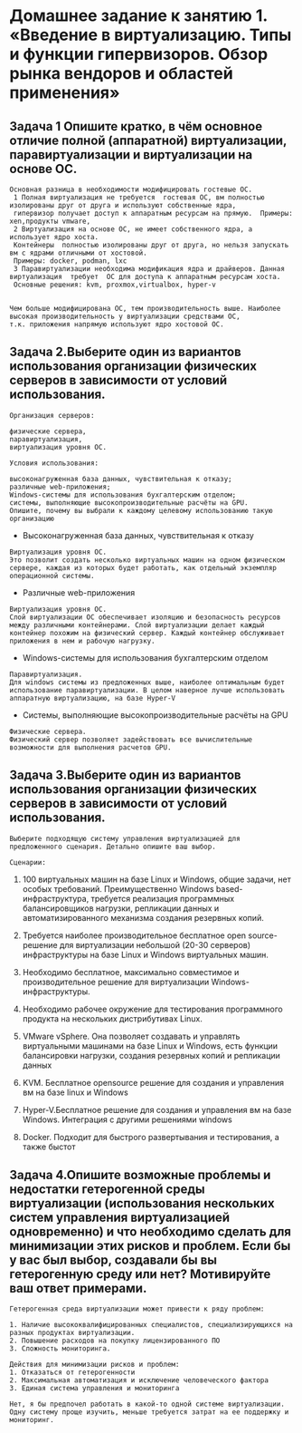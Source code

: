 # Домашнее задание к занятию 1. «Введение в виртуализацию. Типы и функции гипервизоров. Обзор рынка вендоров и областей применения»

## Задача 1 Опишите кратко, в чём основное отличие полной (аппаратной) виртуализации, паравиртуализации и виртуализации на основе ОС.
```
Основная разница в необходимости модифицировать гостевые ОС.
 1 Полная виртуализация не требуется  гостевая ОС, вм полностью изолированы друг от друга и используют собственные ядра,
 гипервизор получает доступ к аппаратным ресурсам на прямую.  Примеры: xen,продукты vmware,
 2 Виртуализация на основе ОС, не имеет собственного ядра, а использует ядро хоста. 
 Контейнеры  полностью изолированы друг от друга, но нельзя запускать вм с ядрами отличными от хостовой.
 Примеры: docker, podman, lxc
 3 Паравиртуализации необходима модификация ядра и драйверов. Данная виртуализация  требует  ОС для доступа к аппаратным ресурсам хоста.
 Основные решения: kvm, proxmox,virtualbox, hyper-v


Чем больше модифицирована ОС, тем производительность выше. Наиболее высокая производительность у виртуализации средствами ОС,
т.к. приложения напрямую используют ядро хостовой ОС.
```

## Задача 2.Выберите один из вариантов использования организации физических серверов в зависимости от условий использования.
```
Организация серверов:

физические сервера,
паравиртуализация,
виртуализация уровня ОС.

Условия использования:

высоконагруженная база данных, чувствительная к отказу;
различные web-приложения;
Windows-системы для использования бухгалтерским отделом;
системы, выполняющие высокопроизводительные расчёты на GPU.
Опишите, почему вы выбрали к каждому целевому использованию такую организацию
```

* Высоконагруженная база данных, чувствительная к отказу
```
Виртуализация уровня ОС.
Это позволит создать несколько виртуальных машин на одном физическом сервере, каждая из которых будет работать, как отдельный экземпляр операционной системы. 
```
* Различные web-приложения
```
Виртуализация уровня ОС.
Слой виртуализации ОС обеспечивает изоляцию и безопасность ресурсов между различными контейнерами. Слой виртуализации делает каждый контейнер похожим на физический сервер. Каждый контейнер обслуживает приложения в нем и рабочую нагрузку.

```

* Windows-системы для использования бухгалтерским отделом
```
Паравиртуализация. 
Для windows системы из предложенных выше, наиболее оптимальным будет использование паравиртуализации. В целом наверное лучше использовать аппаратную виртуализацию, на базе Hyper-V
```

* Системы, выполняющие высокопроизводительные расчёты на GPU
```
Физические сервера.
Физический сервер позволяет задействовать все вычислительные возможности для выполнения расчетов GPU.
```

## Задача 3.Выберите один из вариантов использования организации физических серверов в зависимости от условий использования.
```
Выберите подходящую систему управления виртуализацией для предложенного сценария. Детально опишите ваш выбор.

Сценарии:
```
1. 100 виртуальных машин на базе Linux и Windows, общие задачи, нет особых требований. Преимущественно Windows based-инфраструктура, требуется реализация программных балансировщиков нагрузки, репликации данных и автоматизированного механизма создания резервных копий.
2. Требуется наиболее производительное бесплатное open source-решение для виртуализации небольшой (20-30 серверов) инфраструктуры на базе Linux и Windows виртуальных машин.
3. Необходимо бесплатное, максимально совместимое и производительное решение для виртуализации Windows-инфраструктуры.
4. Необходимо рабочее окружение для тестирования программного продукта на нескольких дистрибутивах Linux.

1. VMware vSphere. Она позволяет создавать и управлять виртуальными машинами на базе Linux и Windows, есть функции балансировки нагрузки, создания резервных копий и репликации данных
2. KVM. Бесплатное opensource решение для создания и управления вм на базе linux и Windows
3. Hyper-V.Бесплатное  решение для создания и управления вм на базе  Windows. Интеграция с другими решениями windows
4. Docker. Подходит для быстрого развертывания и тестирования, а также быстот

## Задача 4.Опишите возможные проблемы и недостатки гетерогенной среды виртуализации (использования нескольких систем управления виртуализацией одновременно) и что необходимо сделать для минимизации этих рисков и проблем. Если бы у вас был выбор, создавали бы вы гетерогенную среду или нет? Мотивируйте ваш ответ примерами.

```
Гетерогенная среда виртуализации может привести к ряду проблем:

1. Наличие высококвалифицированных специалистов, специализирующихся на разных продуктах виртуализации.
2. Повышение расходов на покупку лицензированного ПО
3. Сложность мониторинга.

Действия для минимизации рисков и проблем:
1. Отказаться от гетерогенности
2. Максимальная автоматизация и исключение человеческого фактора
3. Единая система управления и мониторинга 

Нет, я бы предпочел работать в какой-то одной системе виртуализации. Одну систему проще изучить, меньше требуется затрат на ее поддержку и мониторинг.
```

